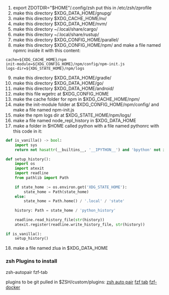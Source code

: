 1. export ZDOTDIR="$HOME"/.config/zsh put this in /etc/zsh/zprofile
2. make this directory $XDG_DATA_HOME/gnupg/
3. make this directory $XDG_CACHE_HOME/nv/
4. make this directory $XDG_DATA_HOME/nvm/
5. make this directory ~/.local/share/cargo/
6. make this directory ~/.local/share/rustup/
7. make this directory $XDG_CONFIG_HOME/parallel/
8. make this directory $XDG_CONFIG_HOME/npm/ and make a file named npmrc inside it with this content:

```npmrc
cache=${XDG_CACHE_HOME}/npm
init-module=${XDG_CONFIG_HOME}/npm/config/npm-init.js
logs-dir=${XDG_STATE_HOME}/npm/logs
```
9. make this directory $XDG_DATA_HOME/gradle/
10. make this directory $XDG_DATA_HOME/go/
11. make this directory $XDG_DATA_HOME/android/
12. make this file wgetrc at $XDG_CONFIG_HOME
13. make the cache folder for npm in $XDG_CACHE_HOME/npm/
14. make the init-module folder at $XDG_CONFIG_HOME/npm/config/ and make a file named npm-init.js
15. make the npm logs dir at $XDG_STATE_HOME/npm/logs/
16. make a file named node_repl_history in $XDG_DATA_HOME
17. make a folder in $HOME called python with a file named pythonrc with this code in it:


```python
def is_vanilla() -> bool:                                                                  
    import sys                                                                             
    return not hasattr(__builtins__, '__IPYTHON__') and 'bpython' not in sys.argv[0]       
                                                                                               
def setup_history():                                                                       
    import os                                                                              
    import atexit                                                                          
    import readline                                                                        
    from pathlib import Path                                                               
                                                                                               
    if state_home := os.environ.get('XDG_STATE_HOME'):                                     
        state_home = Path(state_home)                                                      
    else:                                                                                  
        state_home = Path.home() / '.local' / 'state'                                      
                                                                                               
    history: Path = state_home / 'python_history'                                          
                                                                                               
    readline.read_history_file(str(history))                                               
    atexit.register(readline.write_history_file, str(history))                             
                                                                                               
if is_vanilla():                                                                           
    setup_history()  

```

18. make a file named zlua in $XDG_DATA_HOME

### zsh Plugins to install
zsh-autopair
fzf-tab

plugins to be git pulled in $ZSH/custom/plugins:
[zsh auto pair](https://github.com/hlissner/zsh-autopair)
[fzf tab](https://github.com/Aloxaf/fzf-tab)
[fzf-docker](https://github.com/pierpo/fzf-docker)
